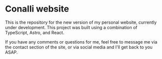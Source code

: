 # Conalli website

This is the repository for the new version of my personal website, currently under development.
This project was built using a combination of TypeScript, Astro, and React.

If you have any comments or questions for me, feel free to message me via the contact section of the site, or via social media and I'll get back to you ASAP.
